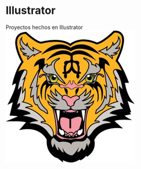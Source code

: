 # Illustrator
Proyectos hechos en Illustrator
![alt text](https://github.com/ismaeljtl/Illustrator/blob/master/tiger.jpg)
